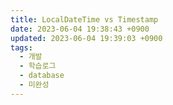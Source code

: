 ```yaml
---
title: LocalDateTime vs Timestamp
date: 2023-06-04 19:38:43 +0900
updated: 2023-06-04 19:39:03 +0900
tags:
  - 개발
  - 학습로그
  - database
  - 미완성
---
```


